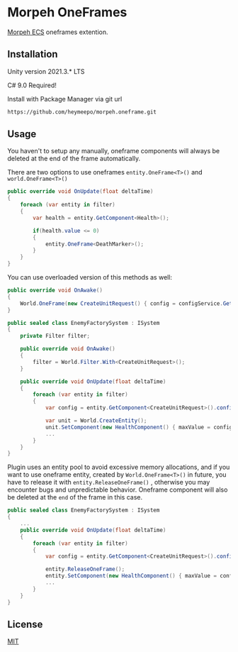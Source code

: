 # Morpeh OneFrames

[Morpeh ECS](https://github.com/scellecs/morpeh) oneframes extention.

## Installation

Unity version 2021.3.* LTS

C# 9.0 Required!

Install with Package Manager via git url

```bash
https://github.com/heymeepo/morpeh.oneframe.git
```

## Usage
You haven't to setup any manually, oneframe components will always be deleted at the end of the frame automatically.

There are two options to use oneframes ```entity.OneFrame<T>()``` and ```world.OneFrame<T>()```

```csharp
public override void OnUpdate(float deltaTime)
{
    foreach (var entity in filter)
    {
        var health = entity.GetComponent<Health>();

        if(health.value <= 0)
        {
            entity.OneFrame<DeathMarker>();
        }
    }
}
```

You can use overloaded version of this methods as well:

```csharp
public override void OnAwake()
{
    World.OneFrame(new CreateUnitRequest() { config = configService.GetUnitConfig("Zombie"));
}
```

```csharp
public sealed class EnemyFactorySystem : ISystem
{
    private Filter filter;

    public override void OnAwake()
    {
        filter = World.Filter.With<CreateUnitRequest>();
    }

    public override void OnUpdate(float deltaTime)
    {
        foreach (var entity in filter)
        {
            var config = entity.GetComponent<CreateUnitRequest>().config;

            var unit = World.CreateEntity();
            unit.SetComponent(new HealthComponent() { maxValue = config.Health });
            ...
        }
    }
}
```
Plugin uses an entity pool to avoid excessive memory allocations, and if you want to use oneframe entity, created by ```World.OneFrame<T>()``` in future, you have to release it with ```entity.ReleaseOneFrame()``` , otherwise you may encounter bugs and unpredictable behavior. Oneframe component will also be deleted at the ```end``` of the frame in this case.

```csharp
public sealed class EnemyFactorySystem : ISystem
{
    ...
    public override void OnUpdate(float deltaTime)
    {
        foreach (var entity in filter)
        {
            var config = entity.GetComponent<CreateUnitRequest>().config;

            entity.ReleaseOneFrame();
            entity.SetComponent(new HealthComponent() { maxValue = config.Health });
            ...
        }
    }
}
```

## License

[MIT](https://choosealicense.com/licenses/mit/)
